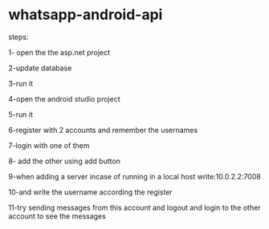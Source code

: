 # whatsapp-android-api

steps:


1- open the the asp.net project

2-update database

3-run it

4-open the android studio project

5-run it

6-register with 2 accounts and remember the usernames

7-login with one of them

8- add the other using add button

9-when adding a server incase of running in a local host write:10.0.2.2:7008

10-and write the username according the register

11-try sending messages from this account and logout and login to the other account to see the messages
